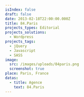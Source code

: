 ```yaml
---
isIndex: false
draft: false
date: 2013-02-18T22:00:00.000Z
title: 84.Paris
projects_types: Editorial
projects_solutions:
  - Wordpress
projects_tags:
  - jQuery
  - Javascript
  - SASS
image:
  src: /images/uploads/84paris.png
  screenshot: true
place: Paris, France
datas:
  - title: Agence
    text: 84.Paris
---
```


